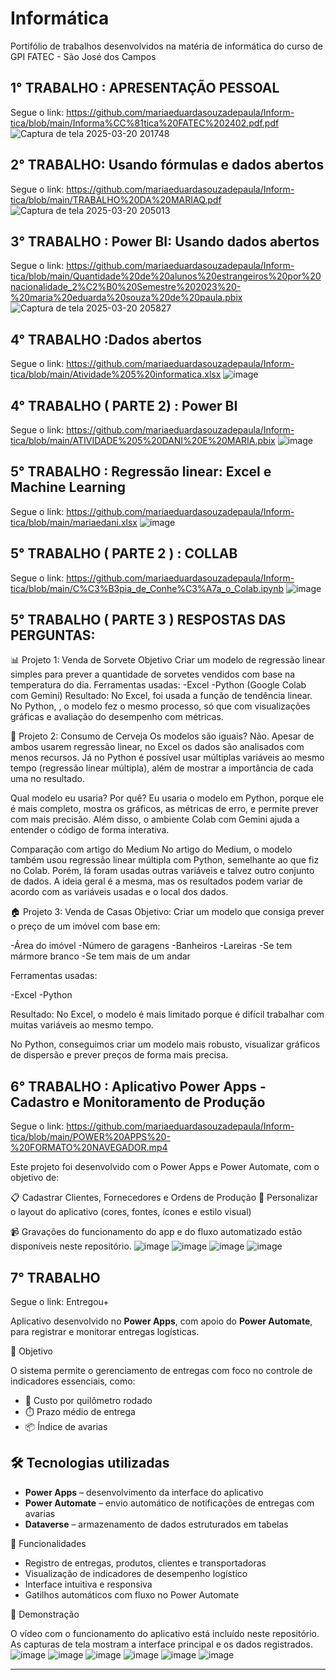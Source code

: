 # Informática
Portifólio de trabalhos desenvolvidos na matéria de informática do curso de GPI FATEC - São José dos Campos
## 1° TRABALHO : APRESENTAÇÃO PESSOAL 
Segue o link: https://github.com/mariaeduardasouzadepaula/Inform-tica/blob/main/Informa%CC%81tica%20FATEC%202402.pdf.pdf
![Captura de tela 2025-03-20 201748](https://github.com/user-attachments/assets/782b38ad-ecdd-4ed9-a5c3-9d063ace8358)
## 2° TRABALHO: Usando fórmulas e dados abertos
Segue o link: https://github.com/mariaeduardasouzadepaula/Inform-tica/blob/main/TRABALHO%20DA%20MARIAQ.pdf
![Captura de tela 2025-03-20 205013](https://github.com/user-attachments/assets/63dcbfe3-969a-41ad-a7c5-dfc4b2f64145)
## 3° TRABALHO : Power BI: Usando dados abertos
Segue o link: https://github.com/mariaeduardasouzadepaula/Inform-tica/blob/main/Quantidade%20de%20alunos%20estrangeiros%20por%20nacionalidade_2%C2%B0%20Semestre%202023%20-%20maria%20eduarda%20souza%20de%20paula.pbix
![Captura de tela 2025-03-20 205827](https://github.com/user-attachments/assets/c49eede2-884d-479f-9d62-e034966d99f0)
## 4° TRABALHO :Dados abertos 
Segue o link: https://github.com/mariaeduardasouzadepaula/Inform-tica/blob/main/Atividade%205%20informatica.xlsx
![image](https://github.com/user-attachments/assets/cf7e618d-bb62-438e-bfcc-cb0f655319cd)
## 4° TRABALHO ( PARTE 2) : Power BI
Segue o link: https://github.com/mariaeduardasouzadepaula/Inform-tica/blob/main/ATIVIDADE%205%20DANI%20E%20MARIA.pbix
![image](https://github.com/user-attachments/assets/b2a5221b-f7f6-4c83-a229-bfacfa361ce2)
## 5° TRABALHO : Regressão linear: Excel e Machine Learning
Segue o link: https://github.com/mariaeduardasouzadepaula/Inform-tica/blob/main/mariaedani.xlsx
![image](https://github.com/user-attachments/assets/6e9af2f0-812f-4476-b22e-773118dc5fec)
## 5° TRABALHO ( PARTE 2 ) : COLLAB
Segue o link: https://github.com/mariaeduardasouzadepaula/Inform-tica/blob/main/C%C3%B3pia_de_Conhe%C3%A7a_o_Colab.ipynb
![image](https://github.com/user-attachments/assets/26392a53-741f-4d01-baa6-bfd0d5b1750b) 
## 5° TRABALHO ( PARTE 3 ) RESPOSTAS DAS PERGUNTAS:
📊 Projeto 1: Venda de Sorvete
Objetivo
Criar um modelo de regressão linear simples para prever a quantidade de sorvetes vendidos com base na temperatura do dia.
Ferramentas usadas:
-Excel
-Python (Google Colab com Gemini)
Resultado:
No Excel, foi usada a função de tendência linear.
No Python, , o modelo fez o mesmo processo, só que com visualizações gráficas e avaliação do desempenho com métricas.

🍺 Projeto 2: Consumo de Cerveja
Os modelos são iguais?
Não. Apesar de ambos usarem regressão linear, no Excel os dados são analisados com menos recursos. Já no Python é possível usar múltiplas variáveis ao mesmo tempo (regressão linear múltipla), além de mostrar a importância de cada uma no resultado.

Qual modelo eu usaria? Por quê?
Eu usaria o modelo em Python, porque ele é mais completo, mostra os gráficos, as métricas de erro, e permite prever com mais precisão. Além disso, o ambiente Colab com Gemini ajuda a entender o código de forma interativa.

Comparação com artigo do Medium
No artigo do Medium, o modelo também usou regressão linear múltipla com Python, semelhante ao que fiz no Colab. Porém, lá foram usadas outras variáveis e talvez outro conjunto de dados. A ideia geral é a mesma, mas os resultados podem variar de acordo com as variáveis usadas e o local dos dados.

🏠 Projeto 3: Venda de Casas
Objetivo:
Criar um modelo que consiga prever o preço de um imóvel com base em:

-Área do imóvel
-Número de garagens
-Banheiros
-Lareiras
-Se tem mármore branco
-Se tem mais de um andar

Ferramentas usadas:

-Excel 
-Python 

Resultado:
No Excel, o modelo é mais limitado porque é difícil trabalhar com muitas variáveis ao mesmo tempo.

No Python, conseguimos criar um modelo mais robusto, visualizar gráficos de dispersão e prever preços de forma mais precisa.

## 6° TRABALHO : Aplicativo Power Apps - Cadastro e Monitoramento de Produção
Segue o link: https://github.com/mariaeduardasouzadepaula/Inform-tica/blob/main/POWER%20APPS%20-%20FORMATO%20NAVEGADOR.mp4

Este projeto foi desenvolvido com o Power Apps e Power Automate, com o objetivo de:

📋 Cadastrar Clientes, Fornecedores e Ordens de Produção
🎨 Personalizar o layout do aplicativo (cores, fontes, ícones e estilo visual)

📹 Gravações do funcionamento do app e do fluxo automatizado estão disponíveis neste repositório.
![image](https://github.com/user-attachments/assets/f51821f6-b982-43fe-9078-4d20c0ee0aad)
![image](https://github.com/user-attachments/assets/60902a2a-5c82-440d-9797-bf6d4d518d88)
![image](https://github.com/user-attachments/assets/a9d94413-fda9-45c3-8adf-20dda3b5d4f5)
![image](https://github.com/user-attachments/assets/2cbfc739-dabf-4b73-b77c-9b0a6e23e1f7)

## 7° TRABALHO
Segue o link:
 Entregou+

Aplicativo desenvolvido no **Power Apps**, com apoio do **Power Automate**, para registrar e monitorar entregas logísticas.

 🔧 Objetivo

O sistema permite o gerenciamento de entregas com foco no controle de indicadores essenciais, como:

- 🚛 Custo por quilômetro rodado  
- ⏱️ Prazo médio de entrega  
- 📦 Índice de avarias  

## 🛠️ Tecnologias utilizadas

- **Power Apps** – desenvolvimento da interface do aplicativo  
- **Power Automate** – envio automático de notificações de entregas com avarias  
- **Dataverse** – armazenamento de dados estruturados em tabelas  

 🔎 Funcionalidades

- Registro de entregas, produtos, clientes e transportadoras  
- Visualização de indicadores de desempenho logístico  
- Interface intuitiva e responsiva  
- Gatilhos automáticos com fluxo no Power Automate  

 🎥 Demonstração

O vídeo com o funcionamento do aplicativo está incluído neste repositório.  
As capturas de tela mostram a interface principal e os dados registrados.
![image](https://github.com/user-attachments/assets/427bf60a-50f6-485f-84db-2eceff7239f8)
![image](https://github.com/user-attachments/assets/a50d2730-e170-4557-82b2-1b1d218b4e99)
![image](https://github.com/user-attachments/assets/f6b641e2-bb68-4da2-a265-3ced23e75de5)
![image](https://github.com/user-attachments/assets/f2b2d0a2-950c-48a5-9b83-c1145e8ebbff)
![image](https://github.com/user-attachments/assets/7f432148-cde9-4717-b658-45dbcf67ba83)
![image](https://github.com/user-attachments/assets/5b3ccea5-cfbc-4491-a1c3-acb1ba663098)

---















